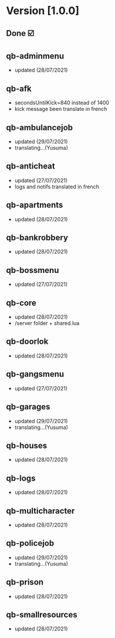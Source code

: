 # Version [1.0.0]

## Done ☑️

## qb-adminmenu

- updated (28/07/2021)

## qb-afk

- secondsUntilKick=840 instead of 1400
- kick message been translate in french

## qb-ambulancejob

- updated (29/07/2021)
- translating...(Yusuma)

## qb-anticheat

- updated (27/07/2021)
- logs and notifs translated in french

## qb-apartments

- updated (28/07/2021)

## qb-bankrobbery

- updated (28/07/2021)

## qb-bossmenu

- updated (27/07/2021)

## qb-core

- updated (28/07/2021)
- /server folder + shared.lua

## qb-doorlok

- updated (28/07/2021)

## qb-gangsmenu

- updated (27/07/2021)

## qb-garages

- updated (29/07/2021)
- translating...(Yusuma)

## qb-houses

- updated (28/07/2021)

## qb-logs

- updated (28/07/2021)

## qb-multicharacter

- updated (28/07/2021)

## qb-policejob

- updated (29/07/2021)
- translating...(Yusuma)

## qb-prison

- updated (28/07/2021)

## qb-smallresources

- updated (28/07/2021)

